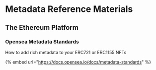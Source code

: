 # Metadata Reference Materials

## The Ethereum Platform

### Opensea Metadata Standards

How to add rich metadata to your ERC721 or ERC1155 NFTs

{% embed url="https://docs.opensea.io/docs/metadata-standards" %}



